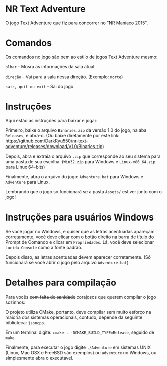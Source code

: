 # NR Text Adventure
O jogo Text Adventure que fiz para concorrer no "NR Maníaco 2015".

# Comandos
Os comandos no jogo são bem ao estilo de jogos Text Adventure mesmo:

  ```olhar```   - Mosra as informações da sala atual.
  
  ```direção``` - Vai para a sala nessa direção. (Exemplo: ```norte```)
  
  ```sair, quit ou exit``` - Sai do jogo.

# Instruções
Aqui estão as instruções para baixar e jogar:

Primeiro, baixe o arquivo ```Binaries.zip``` da versão 1.0 do jogo, na aba ```Releases```, e abra-o. (Ou baixe diretamente por este link: https://github.com/DarkRyu550/nr-text-adventure/releases/download/v1.0/Binaries.zip)

Depois, abra e extraia o arquivo ```.zip``` que corresponde ao seu sistema para uma pasta de sua escolha. (```Win32.zip``` para Windows e ```Linux-x86_64.zip``` para Linux 64-bits)

Finalmente, abra o arquivo do jogo: ```Adventure.bat``` para Windows e ```Adventure``` para Linux.

Lembrando que o jogo só funcionará se a pasta ```Assets/``` estiver junto com o jogo!

# Instruções para usuários Windows
Se você jogar no Windows, e quiser que as letras acentuadas apareçam corretamente, você deve clicar com o botão direito na barra de título do Prompt de Comando e clicar em ```Propriedades```. Lá, você deve selecionar ```Lucida Console``` como a fonte padrão.

Depois disso, as letras acentuadas devem aparecer corretamente. (Só funcionará se você abrir o jogo pelo arquivo ```Adventure.bat```)

# Detalhes para compilação
Para vocês ~~com falta de sanidade~~ corajosos que querem compilar o jogo sozinhos:

O projeto utiliza CMake, portanto, deve compilar sem muito esforço na maioria dos sistemas operacionais, contudo, depende da seguinte biblioteca: ```jsoncpp```.

Em um terminal digite: ```cmake . -DCMAKE_BUILD_TYPE=Release```, seguido de ```make```.

Finalmente, para executar o jogo digite ```./Adventure``` em sistemas UNIX (Linux, Mac OSX e FreeBSD são exemplos) ou ```adventure``` no Windows, ou simplesmente abra o executável.
